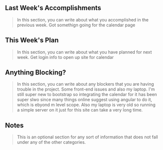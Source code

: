 ## Last Week's Accomplishments

> In this section, you can write about what you accomplished in the previous week.
Got somethign going for the calendar page

## This Week's Plan

> In this section, you can write about what you have planned for next week.
Get login info to open up site for calendar



## Anything Blocking?

> In this section, you can write about any blockers that you are having trouble in the project.
Some front-end issues and also my laptop. I'm still super new to bootstrap so integrating the calendar for it has been super slwo since many things online suggest using angular to do it, which is ebyond m level scope. Also my laptop is very old so running a simple server on it just for this site can take a very long time.

## Notes

> This is an optional section for any sort of information that does not fall under any of the other categories.


